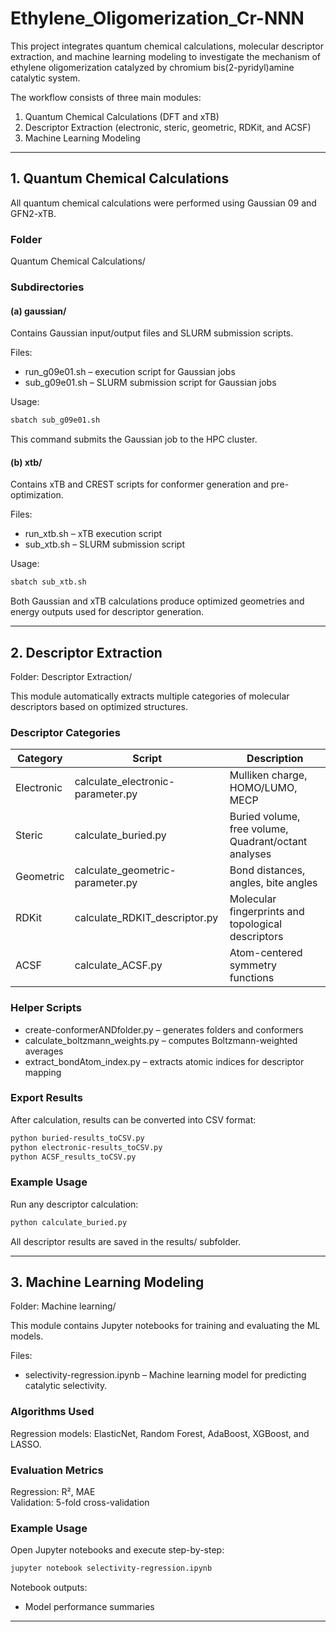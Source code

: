 # Ethylene_Oligomerization_Cr-NNN
This project integrates quantum chemical calculations, molecular descriptor extraction, and machine learning modeling to investigate the mechanism of ethylene oligomerization catalyzed by chromium bis(2-pyridyl)amine catalytic system.

The workflow consists of three main modules:

1. Quantum Chemical Calculations (DFT and xTB)
2. Descriptor Extraction (electronic, steric, geometric, RDKit, and ACSF)
3. Machine Learning Modeling

---

## 1. Quantum Chemical Calculations

All quantum chemical calculations were performed using Gaussian 09 and GFN2-xTB.

### Folder
Quantum Chemical Calculations/

### Subdirectories

#### (a) gaussian/
Contains Gaussian input/output files and SLURM submission scripts.

Files:
- run_g09e01.sh – execution script for Gaussian jobs  
- sub_g09e01.sh – SLURM submission script for Gaussian jobs  

Usage:
```bash
sbatch sub_g09e01.sh
```

This command submits the Gaussian job to the HPC cluster.

#### (b) xtb/
Contains xTB and CREST scripts for conformer generation and pre-optimization.

Files:
- run_xtb.sh – xTB execution script  
- sub_xtb.sh – SLURM submission script  

Usage:
```bash
sbatch sub_xtb.sh
```

Both Gaussian and xTB calculations produce optimized geometries and energy outputs used for descriptor generation.

---

## 2. Descriptor Extraction

Folder:
Descriptor Extraction/

This module automatically extracts multiple categories of molecular descriptors based on optimized structures.

### Descriptor Categories

| Category | Script | Description |
|-----------|--------|-------------|
| Electronic | calculate_electronic-parameter.py | Mulliken charge, HOMO/LUMO, MECP |
| Steric | calculate_buried.py | Buried volume, free volume, Quadrant/octant analyses |
| Geometric | calculate_geometric-parameter.py | Bond distances, angles, bite angles |
| RDKit | calculate_RDKIT_descriptor.py | Molecular fingerprints and topological descriptors |
| ACSF | calculate_ACSF.py | Atom-centered symmetry functions |

### Helper Scripts
- create-conformerANDfolder.py – generates folders and conformers  
- calculate_boltzmann_weights.py – computes Boltzmann-weighted averages  
- extract_bondAtom_index.py – extracts atomic indices for descriptor mapping  

### Export Results
After calculation, results can be converted into CSV format:
```bash
python buried-results_toCSV.py
python electronic-results_toCSV.py
python ACSF_results_toCSV.py
```

### Example Usage
Run any descriptor calculation:
```bash
python calculate_buried.py
```
All descriptor results are saved in the results/ subfolder.

---

## 3. Machine Learning Modeling

Folder:
Machine learning/

This module contains Jupyter notebooks for training and evaluating the ML models.

Files:
- selectivity-regression.ipynb – Machine learning model for predicting catalytic selectivity.

### Algorithms Used
Regression models: ElasticNet, Random Forest, AdaBoost, XGBoost, and LASSO.

### Evaluation Metrics
Regression: R², MAE  
Validation: 5-fold cross-validation  

### Example Usage
Open Jupyter notebooks and execute step-by-step:
```bash
jupyter notebook selectivity-regression.ipynb
```

Notebook outputs:
- Model performance summaries  

---

